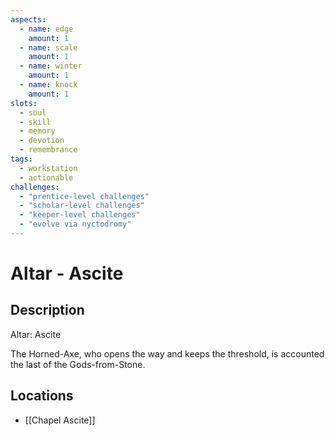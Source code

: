 ```yaml
---
aspects: 
  - name: edge
    amount: 1
  - name: scale
    amount: 1
  - name: winter
    amount: 1
  - name: knock
    amount: 1
slots:
  - soul
  - skill
  - memory
  - devotion
  - remembrance
tags:
  - workstation
  - actionable
challenges:
  - "prentice-level challenges"
  - "scholar-level challenges"
  - "keeper-level challenges"
  - "evolve via nyctodromy"
---
```


# Altar - Ascite

## Description
Altar: Ascite

The Horned-Axe, who opens the way and keeps the threshold, is accounted the last of the Gods-from-Stone.
## Locations
- [[Chapel Ascite]]